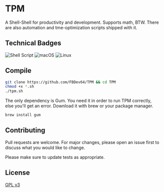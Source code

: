# TPM

A Shell-Shell for productivity and development. Supports math, BTW. There are also automation and tme-optimization scripts shipped with it.

## Technical Badges
![Shell Script](https://img.shields.io/badge/shell_script-%23121011.svg?style=for-the-badge&logo=gnu-bash&logoColor=white)
![macOS](https://img.shields.io/badge/mac%20os-000000?style=for-the-badge&logo=macos&logoColor=F0F0F0)
![Linux](https://img.shields.io/badge/Linux-FCC624?style=for-the-badge&logo=linux&logoColor=black)


## Compile
```bash
git clone https://github.com/FBDev64/TPM && cd TPM
chmod +x *.sh
./tpm.sh
```

The only dependency is Gum. You need it in order to run TPM correctly, else you'll get an error. Download it with brew or your package manager.

```bash
brew install gum
```

## Contributing

Pull requests are welcome. For major changes, please open an issue first
to discuss what you would like to change.

Please make sure to update tests as appropriate.

## License

[GPL v3](https://choosealicense.com/licenses/gpl-3.0/)
